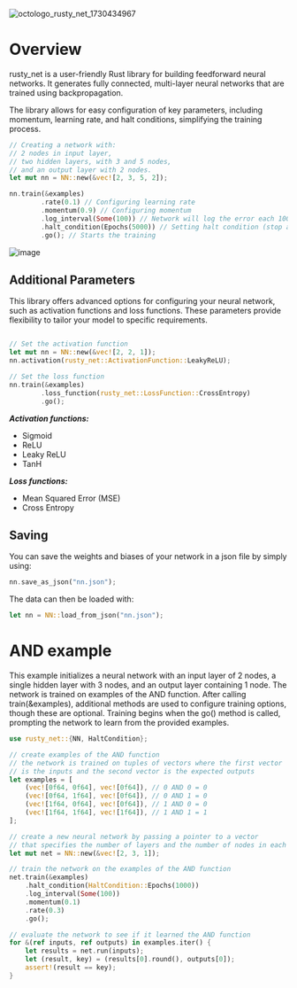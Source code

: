 ![octologo_rusty_net_1730434967](https://github.com/user-attachments/assets/b7f1bba4-f3e0-4a6a-9272-e4450f58bf47)


# Overview
rusty_net is a user-friendly Rust library for building feedforward neural networks. It generates fully connected, multi-layer neural networks that are trained using backpropagation.

The library allows for easy configuration of key parameters, including momentum, learning rate, and halt conditions, simplifying the training process.

```rust
// Creating a network with:
// 2 nodes in input layer,
// two hidden layers, with 3 and 5 nodes,
// and an output layer with 2 nodes.
let mut nn = NN::new(&vec![2, 3, 5, 2]); 

nn.train(&examples) 
        .rate(0.1) // Configuring learning rate
        .momentum(0.9) // Configuring momentum
        .log_interval(Some(100)) // Network will log the error each 100 epochs
        .halt_condition(Epochs(5000)) // Setting halt condition (stop after 5000 epochs)
        .go(); // Starts the training


```
![image](https://github.com/user-attachments/assets/cc48f228-71e1-4b70-8ff0-5f717bd3c6b3)

## Additional Parameters

This library offers advanced options for configuring your neural network, such as activation functions and loss functions. These parameters provide flexibility to tailor your model to specific requirements.

```rust

// Set the activation function
let mut nn = NN::new(&vec![2, 2, 1]);
nn.activation(rusty_net::ActivationFunction::LeakyReLU);

// Set the loss function
nn.train(&examples)
        .loss_function(rusty_net::LossFunction::CrossEntropy)
        .go();
```

***Activation functions:***
 - Sigmoid
 - ReLU
 - Leaky ReLU
 - TanH

***Loss functions:***
 - Mean Squared Error (MSE)
 - Cross Entropy


## Saving

You can save the weights and biases of your network in a json file by simply using:

```rust
nn.save_as_json("nn.json");
```

The data can then be loaded with:

```rust
let nn = NN::load_from_json("nn.json");
```


# AND example
This example initializes a neural network with an input layer of 2 nodes, a single hidden layer with 3 nodes, and an output layer containing 1 node. The network is trained on examples of the AND function. After calling train(&examples), additional methods are used to configure training options, though these are optional. Training begins when the go() method is called, prompting the network to learn from the provided examples.

```rust
use rusty_net::{NN, HaltCondition};

// create examples of the AND function
// the network is trained on tuples of vectors where the first vector
// is the inputs and the second vector is the expected outputs
let examples = [
    (vec![0f64, 0f64], vec![0f64]), // 0 AND 0 = 0
    (vec![0f64, 1f64], vec![0f64]), // 0 AND 1 = 0
    (vec![1f64, 0f64], vec![0f64]), // 1 AND 0 = 0
    (vec![1f64, 1f64], vec![1f64]), // 1 AND 1 = 1
];

// create a new neural network by passing a pointer to a vector
// that specifies the number of layers and the number of nodes in each layer
let mut net = NN::new(&vec![2, 3, 1]);

// train the network on the examples of the AND function
net.train(&examples)
    .halt_condition(HaltCondition::Epochs(1000))
    .log_interval(Some(100))
    .momentum(0.1)
    .rate(0.3)
    .go();

// evaluate the network to see if it learned the AND function
for &(ref inputs, ref outputs) in examples.iter() {
    let results = net.run(inputs);
    let (result, key) = (results[0].round(), outputs[0]);
    assert!(result == key);
}
```
